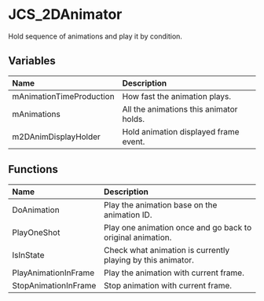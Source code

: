 # JCS_2DAnimator

Hold sequence of animations and play it by condition.

## Variables

| Name | Description |
|:---|:---|
| mAnimationTimeProduction | How fast the animation plays. |
| mAnimations | All the animations this animator holds. |
| m2DAnimDisplayHolder | Hold animation displayed frame event. |

## Functions

| Name | Description |
|:---|:---|
| DoAnimation | Play the animation base on the animation ID. |
| PlayOneShot | Play one animation once and go back to original animation. |
| IsInState | Check what animation is currently playing by this animator. |
| PlayAnimationInFrame | Play the animation with current frame. |
| StopAnimationInFrame | Stop animation with current frame. |
